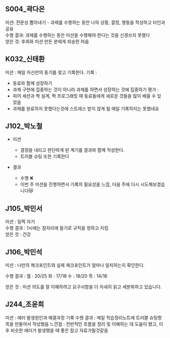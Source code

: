 
## S004_곽다은
미션: 전문성 뽑아내기 - 과제를 수행하는 동안 나의 상황, 결정, 행동을 작성하고 타인과 공유<br>
수행 결과: 과제를 수행하는 동안 미션을 수행해야 한다는 것을 신경쓰지 못했다<br>
얻은 것: 후회와 미션 만든 분에게 죄송한 마음<br>

## K032_신태환
미션 : 매일 자신만의 동기를 찾고 기록한다.
기록 : 
  - 동료와 함께 성장하기
  - 과제 구현에 집중하는 것이 아니라 과제를 하면서 성장하는 것에 집중하기
평가 : 
  - 피어 세션과 짝 설계, 짝 프로그래밍 때 동료들에게 새로운 것들을 많이 배울 수 있었음
  - 과제를 완료하지 못했다는것에 스트레스 받지 않게 됨
  매일 기록하지는 못했네요

## J102_박노철  
- 미션
  - 결정을 내리고 판단하게 된 계기를 결과와 함께 작성한다.
  - 트러블 슈팅 또한 기록한다

- 결과 
  - 수행 ❌
  - 이번 주 미션을 진행하면서 기록의 필요성을 느낌, 다음 주에 다시 시도해보겠습니다😿

## J105_박민서  

미션 : 일찍 자기  
수행 결과 : 1시에는 잠자리에 들기로 규칙을 정하고 지킴  
얻은 것 : 건강  

## J106_박민석 

미션 : 나만의 체크포인트와 실제 체크포인트가 얼마나 일치하는지 확인한다.

수행 결과 : 
월 : 20/25
화 : 17/18
수 : 18/20
목 : 14/16

얻은 것 : 미션 의도를 잘 이해하려고 요구사항을 더 자세히 읽고 세분화하고 있습니다.

## J244_조윤희
미션 : 에러 발생원인과 해결과정 기록
수행 결과 : 매일 학습정리노트에 트러블 슈팅항목을 만들어서 작성했음
느낀점 : 전반적인 흐름을 정리 및 이해하는 데 도움이 됐고, 이후 비슷한 에러가 발생했을 때 좋은 참고 자료가될것같음



